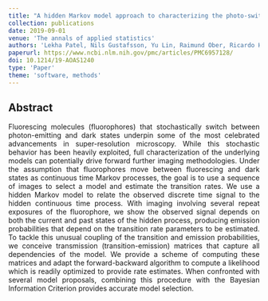 ```yaml
---
title: "A hidden Markov model approach to characterizing the photo-switching behavior of fluorophores"
collection: publications
date: 2019-09-01
venue: 'The annals of applied statistics'
authors: 'Lekha Patel, Nils Gustafsson, Yu Lin, Raimund Ober, Ricardo Henriques, Edward Cohen'
paperurl: https://www.ncbi.nlm.nih.gov/pmc/articles/PMC6957128/
doi: 10.1214/19-AOAS1240
type: 'Paper'
theme: 'software, methods'
---
```


<h2> Abstract </h2>
<p align= "justify">
Fluorescing molecules (fluorophores) that stochastically switch between photon-emitting and dark states underpin some of the most celebrated advancements in super-resolution microscopy. While this stochastic behavior has been heavily exploited, full characterization of the underlying models can potentially drive forward further imaging methodologies. Under the assumption that fluorophores move between fluorescing and dark states as continuous time Markov processes, the goal is to use a sequence of images to select a model and estimate the transition rates. We use a hidden Markov model to relate the observed discrete time signal to the hidden continuous time process. With imaging involving several repeat exposures of the fluorophore, we show the observed signal depends on both the current and past states of the hidden process, producing emission probabilities that depend on the transition rate parameters to be estimated. To tackle this unusual coupling of the transition and emission probabilities, we conceive transmission (transition-emission) matrices that capture all dependencies of the model. We provide a scheme of computing these matrices and adapt the forward-backward algorithm to compute a likelihood which is readily optimized to provide rate estimates. When confronted with several model proposals, combining this procedure with the Bayesian Information Criterion provides accurate model selection.
